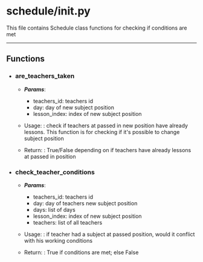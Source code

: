 # schedule/__init__.py
  
This file contains Schedule class functions for checking if conditions are met

---

## Functions
  * ### are_teachers_taken
    * ***Params***:
        * teachers_id: teachers id
        * day: day of new subject position
        * lesson_index: index of new subject position

    * Usage:
    : check if teachers at passed in new position have already lessons.
    This function is for checking if it's possible to change subject position

    * Return:
    : True/False depending on if teachers have already lessons at passed in position

  * ### check_teacher_conditions
    * ***Params***:
        * teachers_id: teachers id
        * day: day of teachers new subject position
        * days: list of days
        * lesson_index: index of new subject position
        * teachers: list of all teachers

    * Usage:
    : if teacher had a subject at passed position, would it conflict with his working conditions

    * Return:
    : True if conditions are met; else False
